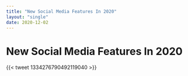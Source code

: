 ```yaml
---
title: "New Social Media Features In 2020"
layout: "single"
date: 2020-12-02
---
```


# New Social Media Features In 2020

{{< tweet 1334276790492119040 >}}
